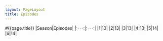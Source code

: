 ```yaml
---
layout: PageLayout
title: Episodes
---
```


#{{page.title}}
|Season|Episodes|
|:---:|:---:|
|1|13|
|2|13|
|3|13|
|4|13|
|5|14|
|6|14|
